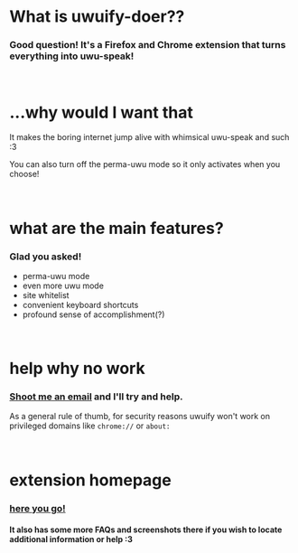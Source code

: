 # What is uwuify-doer??

### Good question! It's a Firefox and Chrome extension that turns everything into uwu-speak!

<br>

# ...why would I want that

It makes the boring internet jump alive with whimsical uwu-speak and such :3

You can also turn off the perma-uwu mode so it only activates when you choose!

<br>

# what are the main features?

### Glad you asked!

* perma-uwu mode
* even more uwu mode
* site whitelist
* convenient keyboard shortcuts
* profound sense of accomplishment(?)

<br>

# help why no work

### [Shoot me an email](mailto:haii@willowyx.dev) and I'll try and help.

As a general rule of thumb, for security reasons uwuify won't work on privileged domains like ```chrome://``` or ```about:```

<br>

# extension homepage

### [here you go!](https://willowyx.dev/projects/uwuify)

#### It also has some more FAQs and screenshots there if you wish to locate additional information or help :3